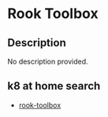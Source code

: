 # Rook Toolbox

## Description

No description provided.

## k8 at home search

- [rook-toolbox](https://nanne.dev/k8s-at-home-search/#/rook-toolbox)
